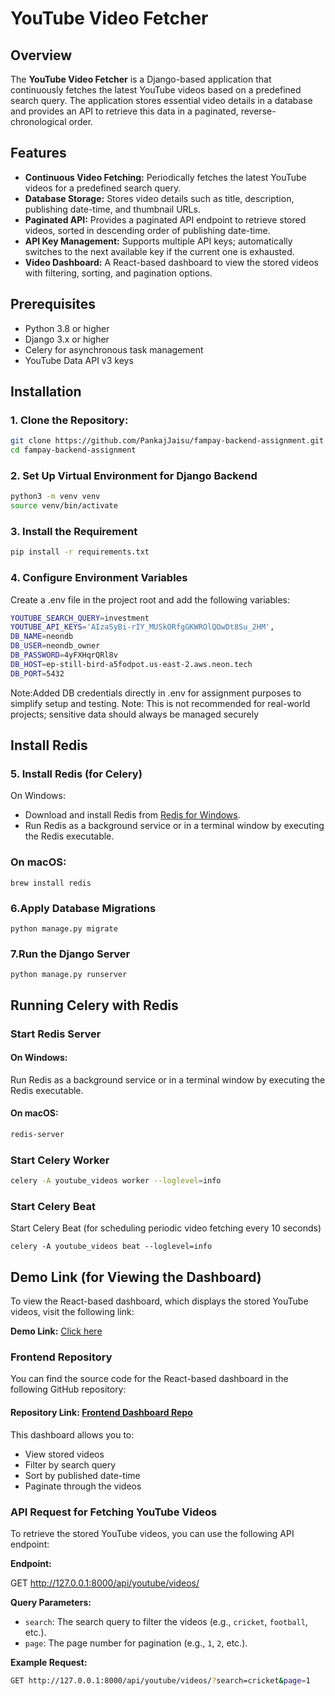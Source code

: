 # YouTube Video Fetcher

## Overview

The **YouTube Video Fetcher** is a Django-based application that continuously fetches the latest YouTube videos based on a predefined search query. The application stores essential video details in a database and provides an API to retrieve this data in a paginated, reverse-chronological order.

## Features


- **Continuous Video Fetching:** Periodically fetches the latest YouTube videos for a predefined search query.
- **Database Storage:** Stores video details such as title, description, publishing date-time, and thumbnail URLs.
- **Paginated API:** Provides a paginated API endpoint to retrieve stored videos, sorted in descending order of publishing date-time.
- **API Key Management:** Supports multiple API keys; automatically switches to the next available key if the current one is exhausted.
- **Video Dashboard:** A React-based dashboard to view the stored videos with filtering, sorting, and pagination options.


## Prerequisites

- Python 3.8 or higher
- Django 3.x or higher
- Celery for asynchronous task management
- YouTube Data API v3 keys

## Installation

### 1. **Clone the Repository:**

   ```bash
   git clone https://github.com/PankajJaisu/fampay-backend-assignment.git
   cd fampay-backend-assignment
   ```
### 2. Set Up Virtual Environment for Django Backend
   ```bash
   python3 -m venv venv
   source venv/bin/activate
```

### 3. Install the Requirement
   ```bash
   pip install -r requirements.txt
```

### 4. Configure Environment Variables
Create a .env file in the project root and add the following variables:
```bash
YOUTUBE_SEARCH_QUERY=investment
YOUTUBE_API_KEYS='AIzaSyBi-rIY_MUSkORfgGKWROlQOwDt8Su_2HM',
DB_NAME=neondb
DB_USER=neondb_owner
DB_PASSWORD=4yFXHqrQRl8v
DB_HOST=ep-still-bird-a5fodpot.us-east-2.aws.neon.tech
DB_PORT=5432


```

Note:Added DB credentials directly in .env for assignment purposes to simplify setup and testing. Note: This is not recommended for real-world projects; sensitive data should always be managed securely
## Install Redis 

### 5. Install Redis (for Celery)
On Windows:
- Download and install Redis from [Redis for Windows](https://github.com/microsoftarchive/redis/releases).
- Run Redis as a background service or in a terminal window by executing the Redis executable.


### On macOS:

```
brew install redis
```

### 6.Apply Database Migrations
 
```
python manage.py migrate
```

### 7.Run the Django Server
 
```
python manage.py runserver
```

## Running Celery with Redis

### Start Redis Server

#### On Windows:
Run Redis as a background service or in a terminal window by executing the Redis executable.

#### On macOS:
```bash
redis-server
```

### Start Celery Worker
```bash
celery -A youtube_videos worker --loglevel=info
```

### Start Celery Beat 
Start Celery Beat (for scheduling periodic video fetching every 10 seconds) 
```
celery -A youtube_videos beat --loglevel=info
```

## Demo Link (for Viewing the Dashboard)
To view the React-based dashboard, which displays the stored YouTube videos, visit the following link:

**Demo Link:** [Click here](https://fampay-video-dashboard.netlify.app)

### Frontend Repository
You can find the source code for the React-based dashboard in the following GitHub repository:
#### Repository Link: [Frontend Dashboard Repo](https://github.com/PankajJaisu/fampay-video-dashboard)


This dashboard allows you to:

- View stored videos
- Filter by search query
- Sort by published date-time
- Paginate through the videos


### API Request for Fetching YouTube Videos

To retrieve the stored YouTube videos, you can use the following API endpoint:

**Endpoint:**

GET http://127.0.0.1:8000/api/youtube/videos/


**Query Parameters:**

- `search`: The search query to filter the videos (e.g., `cricket`, `football`, etc.).
- `page`: The page number for pagination (e.g., `1`, `2`, etc.).

**Example Request:**

```bash
GET http://127.0.0.1:8000/api/youtube/videos/?search=cricket&page=1
```



